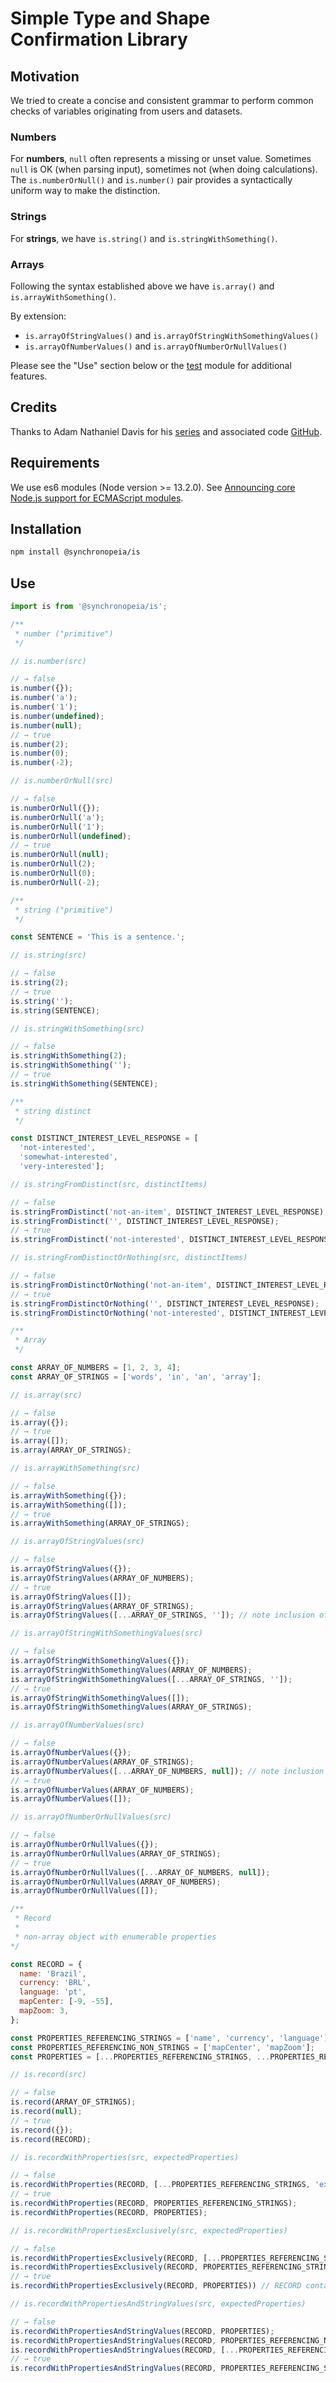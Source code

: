 # Simple Type and Shape Confirmation Library

## Motivation

We tried to create a concise and consistent grammar to perform common checks of variables originating from users and datasets.

### Numbers

For __numbers__, ```null``` often represents a missing or unset value. Sometimes ```null``` is OK (when parsing input), sometimes not (when doing calculations). The ```is.numberOrNull()``` and ```is.number()``` pair provides a syntactically uniform way to make the distinction.

### Strings

For __strings__, we have ```is.string()``` and ```is.stringWithSomething()```.

### Arrays

Following the syntax established above we have ```is.array()``` and ```is.arrayWithSomething()```.

By extension:

- ```is.arrayOfStringValues()``` and ```is.arrayOfStringWithSomethingValues()```
- ```is.arrayOfNumberValues()``` and ```is.arrayOfNumberOrNullValues()```

Please see the "Use" section below or the [test](https://github.com/synchronopeia/is/blob/main/test.mjs) module for additional features.

## Credits

Thanks to Adam Nathaniel Davis for his [series](https://dev.to/bytebodger/tossing-typescript-1md3) and associated code [GitHub](https://github.com/bytebodger/type-checking/blob/master/is.js).

## Requirements

We use es6 modules (Node version >= 13.2.0). See [Announcing core Node.js support for ECMAScript modules](https://medium.com/@nodejs/announcing-core-node-js-support-for-ecmascript-modules-c5d6dc29b663).

## Installation

```bash
npm install @synchronopeia/is
```

## Use

```javascript
import is from '@synchronopeia/is';

/**
 * number ("primitive")
 */

// is.number(src)

// → false
is.number({});
is.number('a');
is.number('1');
is.number(undefined);
is.number(null);
// → true
is.number(2);
is.number(0);
is.number(-2);

// is.numberOrNull(src)

// → false
is.numberOrNull({});
is.numberOrNull('a');
is.numberOrNull('1');
is.numberOrNull(undefined);
// → true
is.numberOrNull(null);
is.numberOrNull(2);
is.numberOrNull(0);
is.numberOrNull(-2);

/**
 * string ("primitive")
 */

const SENTENCE = 'This is a sentence.';

// is.string(src)

// → false
is.string(2);
// → true
is.string('');
is.string(SENTENCE);

// is.stringWithSomething(src)

// → false
is.stringWithSomething(2);
is.stringWithSomething('');
// → true
is.stringWithSomething(SENTENCE);

/**
 * string distinct
 */

const DISTINCT_INTEREST_LEVEL_RESPONSE = [
  'not-interested',
  'somewhat-interested',
  'very-interested'];

// is.stringFromDistinct(src, distinctItems)

// → false
is.stringFromDistinct('not-an-item', DISTINCT_INTEREST_LEVEL_RESPONSE);
is.stringFromDistinct('', DISTINCT_INTEREST_LEVEL_RESPONSE);
// → true
is.stringFromDistinct('not-interested', DISTINCT_INTEREST_LEVEL_RESPONSE);

// is.stringFromDistinctOrNothing(src, distinctItems)

// → false
is.stringFromDistinctOrNothing('not-an-item', DISTINCT_INTEREST_LEVEL_RESPONSE);
// → true
is.stringFromDistinctOrNothing('', DISTINCT_INTEREST_LEVEL_RESPONSE);
is.stringFromDistinctOrNothing('not-interested', DISTINCT_INTEREST_LEVEL_RESPONSE);

/**
 * Array
 */

const ARRAY_OF_NUMBERS = [1, 2, 3, 4];
const ARRAY_OF_STRINGS = ['words', 'in', 'an', 'array'];

// is.array(src)

// → false
is.array({});
// → true
is.array([]);
is.array(ARRAY_OF_STRINGS);

// is.arrayWithSomething(src)

// → false
is.arrayWithSomething({});
is.arrayWithSomething([]);
// → true
is.arrayWithSomething(ARRAY_OF_STRINGS);

// is.arrayOfStringValues(src)

// → false
is.arrayOfStringValues({});
is.arrayOfStringValues(ARRAY_OF_NUMBERS);
// → true
is.arrayOfStringValues([]);
is.arrayOfStringValues(ARRAY_OF_STRINGS);
is.arrayOfStringValues([...ARRAY_OF_STRINGS, '']); // note inclusion of empty string

// is.arrayOfStringWithSomethingValues(src)

// → false
is.arrayOfStringWithSomethingValues({});
is.arrayOfStringWithSomethingValues(ARRAY_OF_NUMBERS);
is.arrayOfStringWithSomethingValues([...ARRAY_OF_STRINGS, '']);
// → true
is.arrayOfStringWithSomethingValues([]);
is.arrayOfStringWithSomethingValues(ARRAY_OF_STRINGS);

// is.arrayOfNumberValues(src)

// → false
is.arrayOfNumberValues({});
is.arrayOfNumberValues(ARRAY_OF_STRINGS);
is.arrayOfNumberValues([...ARRAY_OF_NUMBERS, null]); // note inclusion of null
// → true
is.arrayOfNumberValues(ARRAY_OF_NUMBERS);
is.arrayOfNumberValues([]);

// is.arrayOfNumberOrNullValues(src)

// → false
is.arrayOfNumberOrNullValues({});
is.arrayOfNumberOrNullValues(ARRAY_OF_STRINGS);
// → true
is.arrayOfNumberOrNullValues([...ARRAY_OF_NUMBERS, null]);
is.arrayOfNumberOrNullValues(ARRAY_OF_NUMBERS);
is.arrayOfNumberOrNullValues([]);

/**
 * Record
 *
 * non-array object with enumerable properties
*/

const RECORD = {
  name: 'Brazil',
  currency: 'BRL',
  language: 'pt',
  mapCenter: [-9, -55],
  mapZoom: 3,
};

const PROPERTIES_REFERENCING_STRINGS = ['name', 'currency', 'language'];
const PROPERTIES_REFERENCING_NON_STRINGS = ['mapCenter', 'mapZoom'];
const PROPERTIES = [...PROPERTIES_REFERENCING_STRINGS, ...PROPERTIES_REFERENCING_NON_STRINGS];

// is.record(src)

// → false
is.record(ARRAY_OF_STRINGS);
is.record(null);
// → true
is.record({});
is.record(RECORD);

// is.recordWithProperties(src, expectedProperties)

// → false
is.recordWithProperties(RECORD, [...PROPERTIES_REFERENCING_STRINGS, 'extraProperty']);
// → true
is.recordWithProperties(RECORD, PROPERTIES_REFERENCING_STRINGS);
is.recordWithProperties(RECORD, PROPERTIES);

// is.recordWithPropertiesExclusively(src, expectedProperties)

// → false
is.recordWithPropertiesExclusively(RECORD, [...PROPERTIES_REFERENCING_STRINGS, 'extraProperty']);
is.recordWithPropertiesExclusively(RECORD, PROPERTIES_REFERENCING_STRINGS);
// → true
is.recordWithPropertiesExclusively(RECORD, PROPERTIES)) // RECORD contains only the properties specified by PROPERTIES

// is.recordWithPropertiesAndStringValues(src, expectedProperties)

// → false
is.recordWithPropertiesAndStringValues(RECORD, PROPERTIES);
is.recordWithPropertiesAndStringValues(RECORD, PROPERTIES_REFERENCING_NON_STRINGS);
is.recordWithPropertiesAndStringValues(RECORD, [...PROPERTIES_REFERENCING_STRINGS, 'extraProperty']);
// → true
is.recordWithPropertiesAndStringValues(RECORD, PROPERTIES_REFERENCING_STRINGS);
```
